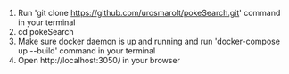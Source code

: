 1. Run 'git clone https://github.com/urosmarolt/pokeSearch.git' command in your terminal
2. cd pokeSearch
3. Make sure docker daemon is up and running and run 'docker-compose up --build' command in your terminal
4. Open http://localhost:3050/ in your browser 
